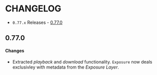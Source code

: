 # CHANGELOG

* `0.77.x` Releases - [0.77.0](#0770)

## 0.77.0

#### Changes
* Extracted *playback* and *download* functionality. `Exposure` now deals exclusivley with metadata from the *Exposure Layer*.
